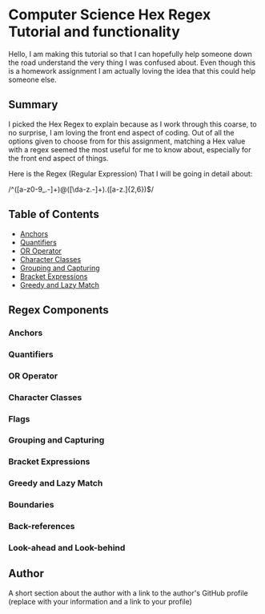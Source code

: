 # Computer Science Hex Regex Tutorial and functionality 

Hello, I am making this tutorial so that I can hopefully help someone down the road understand the very thing I was confused about. Even though this is a homework assignment I am actually loving the idea that this could help someone else. 


## Summary

I picked the Hex Regex to explain because as I work through this coarse, to no surprise, I am loving the front end aspect of coding. Out of all the options given to choose from for this assignment, matching a Hex value with a regex seemed the most useful for me to know about, especially for the front end aspect of things.

Here is the Regex (Regular Expression) That I will be going in detail about:  

/^([a-z0-9_\.-]+)@([\da-z\.-]+)\.([a-z\.]{2,6})$/


## Table of Contents

- [Anchors](#anchors)
- [Quantifiers](#quantifiers)
- [OR Operator](#or-operator)
- [Character Classes](#character-classes)
- [Grouping and Capturing](#grouping-and-capturing)
- [Bracket Expressions](#bracket-expressions)
- [Greedy and Lazy Match](#greedy-and-lazy-match)


## Regex Components

### Anchors

### Quantifiers

### OR Operator

### Character Classes

### Flags

### Grouping and Capturing

### Bracket Expressions

### Greedy and Lazy Match

### Boundaries

### Back-references

### Look-ahead and Look-behind

## Author

A short section about the author with a link to the author's GitHub profile (replace with your information and a link to your profile)